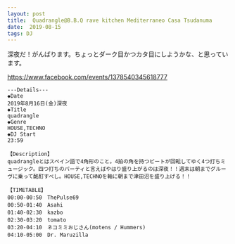 ```yaml
---
layout: post
title:  Quadrangle@B.B.Q rave kitchen Mediterraneo Casa Tsudanuma
date:  2019-08-15
tags: DJ
---
```

深夜だ！がんばります。ちょっとダーク目かつカタ目にしようかな、と思っています。

https://www.facebook.com/events/1378540345618777

```
---Details---
◆Date
2019年8月16日(金)深夜
◆Title
quadrangle
◆Genre
HOUSE,TECHNO
◆DJ Start
23:59

【Description】
quadrangleとはスペイン語で4角形のこと。4拍の角を持つビートが回転してゆく4つ打ちミュージック。四つ打ちのパーティと言えばやはり盛り上がるのは深夜！！週末は朝までグルーヴに乗って酩酊すべし。HOUSE,TECHNOを軸に朝まで津田沼を盛り上げる！！

【TIMETABLE】
00:00-00:50　ThePulse69
00:50-01:40　Asahi
01:40-02:30　kazbo
02:30-03:20　tomato
03:20-04:10　ネコミミおじさん(motens / Hummers)
04:10-05:00　Dr. Maruzilla
```